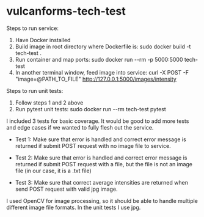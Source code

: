 # vulcanforms-tech-test

Steps to run service:
1. Have Docker installed
2. Build image in root directory where Dockerfile is: sudo docker build -t tech-test . 
3. Run container and map ports: sudo docker run --rm -p 5000:5000 tech-test
4. In another terminal window, feed image into service: curl -X POST -F "image=@PATH_TO_FILE" http://127.0.0.1:5000/images/intensity

Steps to run unit tests:
1. Follow steps 1 and 2 above
2. Run pytest unit tests: sudo docker run --rm tech-test pytest

I included 3 tests for basic coverage. It would be good to add more tests and edge cases if we wanted to fully flesh out the service.

* Test 1: Make sure that error is handled and correct error message is returned if submit POST request with no image file to service.

* Test 2: Make sure that error is handled and correct error message is returned if submit POST request with a file, but the file is not an image file (in our case, it is a .txt file)

* Test 3: Make sure that correct average intensities are returned when send POST request with valid jpg image.

I used OpenCV for image processing, so it should be able to handle multiple different image file formats. In the unit tests I use jpg. 
